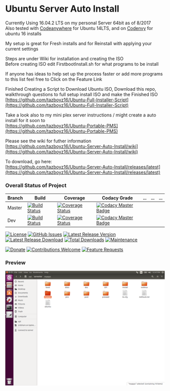 # Ubuntu Server Auto Install 

Currently Using 16.04.2 LTS on my personal Server 64bit as of 8/2017  
Also tested with [Codeanywhere](https://codeanywhere.com) for Ubuntu 14LTS, and on [Codenvy](https://codenvy.io) for ubuntu 16 installs        

My setup is great for Fresh installs and for Reinstall with applying your current settings   
   
Steps are under Wiki for installation and creating the ISO   
Before creating ISO edit FirstbootInstall.sh for what programs to be install   

If anyone has ideas to help set up the process faster or add more programs to this list feel free to Click on the Feature Link  
   
Finished Creating a Script to Download Ubuntu ISO, Download this repo, walkthrough questions to full setup install ISO and make the Finished ISO    
[https://github.com/tazboyz16/Ubuntu-Full-Installer-Script](https://github.com/tazboyz16/Ubuntu-Full-Installer-Script)
   
Take a look also to my mini plex server instructions / might create a auto install for it soon to   
[https://github.com/tazboyz16/Ubuntu-Portable-PMS](https://github.com/tazboyz16/Ubuntu-Portable-PMS)   
  
Please see the wiki for futher information   
[https://github.com/tazboyz16/Ubuntu-Server-Auto-Install/wiki](https://github.com/tazboyz16/Ubuntu-Server-Auto-Install/wiki)
   
To download, go here:   
[https://github.com/tazboyz16/Ubuntu-Server-Auto-Install/releases/latest](https://github.com/tazboyz16/Ubuntu-Server-Auto-Install/releases/latest)    
  
### Overall Status of Project 
         
Branch|Build|Coverage|Codacy Grade|...|...|...
---|---|---|---|---|---|---
Master | [![Build Status](https://travis-ci.org/tazboyz16/Ubuntu-Server-Auto-Install.svg?branch=master)](https://travis-ci.org/tazboyz16/Ubuntu-Server-Auto-Install) | [![Coverage Status](https://coveralls.io/repos/github/tazboyz16/Ubuntu-Server-Auto-Install/badge.svg?branch=master)](https://coveralls.io/github/tazboyz16/Ubuntu-Server-Auto-Install?branch=master) | [![Codacy Master Badge](https://api.codacy.com/project/badge/Grade/c396aaee00d54efda805b5cc145bd824?branch=master)](https://www.codacy.com/app/tazboyz_16/Ubuntu-Server-Auto-Install?utm_source=github.com&amp;utm_medium=referral&amp;utm_content=tazboyz16/Ubuntu-Server-Auto-Install&amp;utm_campaign=Badge_Grade)
Dev | [![Build Status](https://travis-ci.org/tazboyz16/Ubuntu-Server-Auto-Install.svg?branch=Dev)](https://travis-ci.org/tazboyz16/Ubuntu-Server-Auto-Install) | [![Coverage Status](https://coveralls.io/repos/github/tazboyz16/Ubuntu-Server-Auto-Install/badge.svg?branch=Dev)](https://coveralls.io/github/tazboyz16/Ubuntu-Server-Auto-Install?branch=Dev) | [![Codacy Master Badge](https://api.codacy.com/project/badge/Grade/c396aaee00d54efda805b5cc145bd824?branch=Dev)](https://www.codacy.com/app/tazboyz_16/Ubuntu-Server-Auto-Install?utm_source=github.com&amp;utm_medium=referral&amp;utm_content=tazboyz16/Ubuntu-Server-Auto-Install&amp;utm_campaign=Badge_Grade)
         
[![License](https://img.shields.io/badge/License-GNU%20GPL%20v3-blue.svg?style=flat)](http://www.gnu.org/licenses/gpl.html)
[![GitHub Issues](https://img.shields.io/github/issues/tazboyz16/Ubuntu-Server-Auto-Install.svg?label=Issues&style=flat)](https://github.com/tazboyz16/Ubuntu-Server-Auto-Install/issues)
[![Latest Release Version](https://img.shields.io/github/release/tazboyz16/Ubuntu-Server-Auto-Install.svg?label=Latest-Release&style=flat)](https://github.com/tazboyz16/Ubuntu-Server-Auto-Install/releases/latest)
[![Latest Release Download](https://img.shields.io/github/downloads/tazboyz16/Ubuntu-Server-Auto-Install/latest/total.svg?label=Latest-Downloaded)](https://github.com/tazboyz16/Ubuntu-Server-Auto-Install/releases/latest)
[![Total Downloads](https://img.shields.io/github/downloads/tazboyz16/Ubuntu-Server-Auto-Install/total.svg?label=Total-Downloads)](https://github.com/tazboyz16/Ubuntu-Server-Auto-Install/releases)
[![Maintenance](https://img.shields.io/maintenance/yes/2017.svg)]()


[![Donate](https://img.shields.io/badge/Donate-PayPal-green.svg)](https://www.paypal.com/cgi-bin/webscr?cmd=_donations&business=8A3H889FURE56&lc=US&item_name=Ubuntu%20Auto%20Install&currency_code=USD&bn=PP%2dDonationsBF%3abtn_donateCC_LG%2egif%3aNonHosted)
[![Contributions Welcome](https://img.shields.io/badge/contributions-welcome-brightgreen.svg?style=flat)](https://github.com/tazboyz16/Ubuntu-Server-Auto-Install/issues)
[![Feature Requests](https://img.shields.io/badge/Feature%20Requests-Open-green.svg)](http://feathub.com/tazboyz16/Ubuntu-Server-Auto-Install)


### Preview  
[![Preview Example 1](https://github.com/tazboyz16/tazboyz16.github.io/raw/master/ZCzZzLf.png)](https://github.com/tazboyz16/tazboyz16.github.io/raw/master/ZCzZzLf.png)
